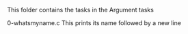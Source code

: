 This folder contains the tasks in the Argument tasks 

0-whatsmyname.c
This prints its name followed by a new line
